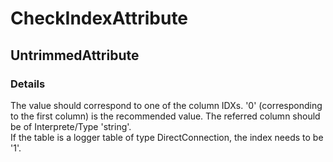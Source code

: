 ﻿---  
uid: Validator_2_46_6  
---

# CheckIndexAttribute

## UntrimmedAttribute

### Details

The value should correspond to one of the column IDXs. '0' (corresponding to the first column) is the recommended value. The referred column should be of Interprete\/Type 'string'.  
If the table is a logger table of type DirectConnection, the index needs to be '1'.
